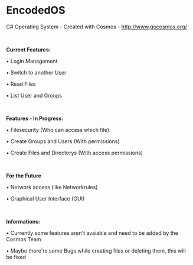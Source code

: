 # EncodedOS
C# Operating System - Created with Cosmos - http://www.gocosmos.org/
<p>&nbsp;</p>
<b>Current Features:</b>
<p>• Login Management</p>
<p>• Switch to another User</p>
<p>• Read Files</p>
<p>• List User and Groups</p>
<p>&nbsp;</p>
<b>Features - In Progress:</b>
<p>• Filesecurity (Who can access which file)</p>
<p>• Create Groups and Users (With permissions)</p>
<p>• Create Files and Directorys (With access permissions)</p>
<p>&nbsp;</p>
<b>For the Future</b>
<p>• Network access (like Networkrules)</p>
<p>• Graphical User Interface (GUI)</p>
<p>&nbsp;</p>
<b>Informations:</b>
<p>• Currently some features aren't avaiable and need to be added by the Cosmos Team</p>
<p>• Maybe there're some Bugs while creating files or deleting them, this will be fixed</p>
